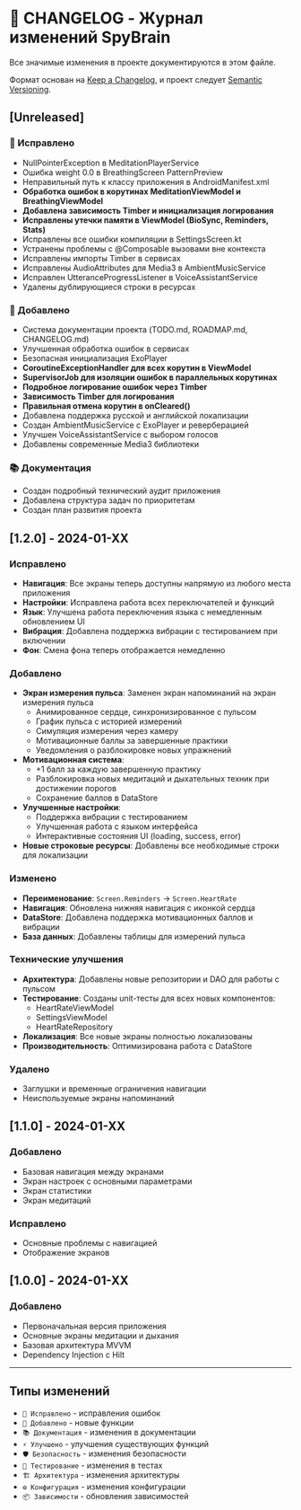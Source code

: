 # 📝 CHANGELOG - Журнал изменений SpyBrain

Все значимые изменения в проекте документируются в этом файле.

Формат основан на [Keep a Changelog](https://keepachangelog.com/ru/1.0.0/),
и проект следует [Semantic Versioning](https://semver.org/lang/ru/).

## [Unreleased]

### 🔧 Исправлено
- NullPointerException в MeditationPlayerService
- Ошибка weight 0.0 в BreathingScreen PatternPreview
- Неправильный путь к классу приложения в AndroidManifest.xml
- **Обработка ошибок в корутинах MeditationViewModel и BreathingViewModel**
- **Добавлена зависимость Timber и инициализация логирования**
- **Исправлены утечки памяти в ViewModel (BioSync, Reminders, Stats)**
- Исправлены все ошибки компиляции в SettingsScreen.kt
- Устранены проблемы с @Composable вызовами вне контекста
- Исправлены импорты Timber в сервисах
- Исправлены AudioAttributes для Media3 в AmbientMusicService
- Исправлен UtteranceProgressListener в VoiceAssistantService
- Удалены дублирующиеся строки в ресурсах

### 🚀 Добавлено
- Система документации проекта (TODO.md, ROADMAP.md, CHANGELOG.md)
- Улучшенная обработка ошибок в сервисах
- Безопасная инициализация ExoPlayer
- **CoroutineExceptionHandler для всех корутин в ViewModel**
- **SupervisorJob для изоляции ошибок в параллельных корутинах**
- **Подробное логирование ошибок через Timber**
- **Зависимость Timber для логирования**
- **Правильная отмена корутин в onCleared()**
- Добавлена поддержка русской и английской локализации
- Создан AmbientMusicService с ExoPlayer и реверберацией
- Улучшен VoiceAssistantService с выбором голосов
- Добавлены современные Media3 библиотеки

### 📚 Документация
- Создан подробный технический аудит приложения
- Добавлена структура задач по приоритетам
- Создан план развития проекта

## [1.2.0] - 2024-01-XX

### Исправлено
- **Навигация**: Все экраны теперь доступны напрямую из любого места приложения
- **Настройки**: Исправлена работа всех переключателей и функций
- **Язык**: Улучшена работа переключения языка с немедленным обновлением UI
- **Вибрация**: Добавлена поддержка вибрации с тестированием при включении
- **Фон**: Смена фона теперь отображается немедленно

### Добавлено
- **Экран измерения пульса**: Заменен экран напоминаний на экран измерения пульса
  - Анимированное сердце, синхронизированное с пульсом
  - График пульса с историей измерений
  - Симуляция измерения через камеру
  - Мотивационные баллы за завершенные практики
  - Уведомления о разблокировке новых упражнений
- **Мотивационная система**: 
  - +1 балл за каждую завершенную практику
  - Разблокировка новых медитаций и дыхательных техник при достижении порогов
  - Сохранение баллов в DataStore
- **Улучшенные настройки**:
  - Поддержка вибрации с тестированием
  - Улучшенная работа с языком интерфейса
  - Интерактивные состояния UI (loading, success, error)
- **Новые строковые ресурсы**: Добавлены все необходимые строки для локализации

### Изменено
- **Переименование**: `Screen.Reminders` → `Screen.HeartRate`
- **Навигация**: Обновлена нижняя навигация с иконкой сердца
- **DataStore**: Добавлена поддержка мотивационных баллов и вибрации
- **База данных**: Добавлены таблицы для измерений пульса

### Технические улучшения
- **Архитектура**: Добавлены новые репозитории и DAO для работы с пульсом
- **Тестирование**: Созданы unit-тесты для всех новых компонентов:
  - HeartRateViewModel
  - SettingsViewModel  
  - HeartRateRepository
- **Локализация**: Все новые экраны полностью локализованы
- **Производительность**: Оптимизирована работа с DataStore

### Удалено
- Заглушки и временные ограничения навигации
- Неиспользуемые экраны напоминаний

## [1.1.0] - 2024-01-XX

### Добавлено
- Базовая навигация между экранами
- Экран настроек с основными параметрами
- Экран статистики
- Экран медитаций

### Исправлено
- Основные проблемы с навигацией
- Отображение экранов

## [1.0.0] - 2024-01-XX

### Добавлено
- Первоначальная версия приложения
- Основные экраны медитации и дыхания
- Базовая архитектура MVVM
- Dependency Injection с Hilt

---

## Типы изменений

- `🔧 Исправлено` - исправления ошибок
- `🚀 Добавлено` - новые функции
- `📚 Документация` - изменения в документации
- `⚡ Улучшено` - улучшения существующих функций
- `🛡️ Безопасность` - изменения безопасности
- `🧪 Тестирование` - изменения в тестах
- `🏗️ Архитектура` - изменения архитектуры
- `⚙️ Конфигурация` - изменения конфигурации
- `📦 Зависимости` - обновления зависимостей 